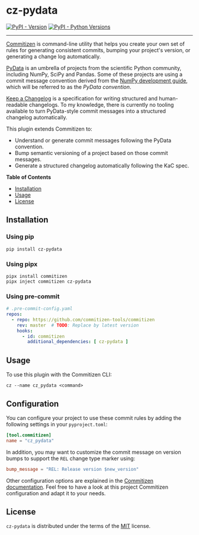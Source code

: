 # cz-pydata

[![PyPI - Version](https://img.shields.io/pypi/v/cz-pydata.svg)](https://pypi.org/project/cz-pydata)
[![PyPI - Python Versions](https://img.shields.io/pypi/pyversions/cz-pydata.svg)](https://pypi.org/project/cz-pydata)

-----

[Commitizen](https://commitizen-tools.github.io/commitizen/) is command-line utility
that helps you create your own set of rules for generating consistent commits,
bumping your project's version, or generating a change log automatically.

[PyData](https://pydata.org/project/) is an umbrella of projects from the scientific Python community,
including NumPy, SciPy and Pandas. Some of these projects are using a commit message convention derived from the [NumPy development guide](https://numpy.org/doc/stable/dev/development_workflow.html#writing-the-commit-message), which will be referred to as the _PyData convention_.

[Keep a Changelog](https://keepachangelog.com/) is a specification for writing structured
and human-readable changelogs. To my knowledge, there is currently no tooling available
to turn PyData-style commit messages into a structured changelog automatically. 

This plugin extends Commitizen to:
- Understand or generate commit messages following the PyData convention.
- Bump semantic versioning of a project based on those commit messages.
- Generate a structured changelog automatically following the KaC spec.

**Table of Contents**

- [Installation](#installation)
- [Usage](#usage)
- [License](#license)

## Installation

### Using pip

```console
pip install cz-pydata
```

### Using pipx

```console
pipx install commitizen
pipx inject commitizen cz-pydata
```

### Using pre-commit

```yaml
# .pre-commit-config.yaml
repos:
  - repo: https://github.com/commitizen-tools/commitizen
    rev: master  # TODO: Replace by latest version
    hooks:
      - id: commitizen
        additional_dependencies: [ cz-pydata ]
```

## Usage

To use this plugin with the Commitizen CLI:

```console
cz --name cz_pydata <command>
```

## Configuration

You can configure your project to use these commit rules
by adding the following settings in your `pyproject.toml`:

```toml
[tool.commitizen]
name = "cz_pydata"
```

In addition, you may want to customize the commit message on version bumps
to support the `REL` change type marker using:

```toml
bump_message = "REL: Release version $new_version"
```

Other configuration options are explained in the [Commitizen documentation](https://commitizen-tools.github.io/commitizen/config/).
Feel free to have a look at this project Commitizen configuration and adapt it to your needs.

## License

`cz-pydata` is distributed under the terms of the [MIT](https://spdx.org/licenses/MIT.html) license.
